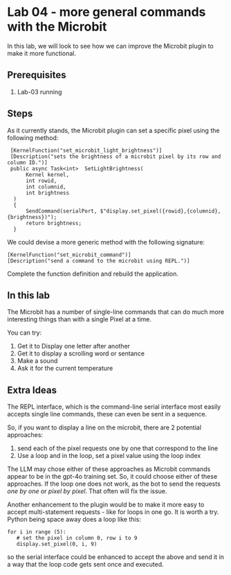 # Lab 04 - more general commands with the Microbit

In this lab, we will look to see how we can improve the Microbit plugin to make it more functional.

## Prerequisites
1. Lab-03 running

## Steps
As it currently stands, the Microbit plugin can set a specific pixel using the following method:
```
 [KernelFunction("set_microbit_light_brightness")]
 [Description("sets the brightness of a microbit pixel by its row and column ID.")]
 public async Task<int>  SetLightBrightness(
      Kernel kernel,
      int rowid,
      int columnid,
      int brightness
  )
  {
      SendCommand(serialPort, $"display.set_pixel({rowid},{columnid},{brightness})");
      return brightness;
  }
```

We could devise a more generic method with the following signature:
```
[KernelFunction("set_microbit_command")]
[Description("send a command to the microbit using REPL.")]
```
Complete the function definition and rebuild the application.

## In this lab
The Microbit has a number of single-line commands that can do much more interesting things than with a single Pixel at a time.

You can try:
1. Get it to Display one letter after another
2. Get it to display a scrolling word or sentance
3. Make a sound
4. Ask it for the current temperature

## Extra Ideas
The REPL interface, which is the command-line serial interface most easily accepts single line commands, these can even be sent in a sequence.

So, if you want to display a line on the microbit, there are 2 potential approaches:
1. send each of the pixel requests one by one that correspond to the line
2. Use a loop and in the loop, set a pixel value using the loop index

The LLM may chose either of these approaches as Microbit commands appear to be in the gpt-4o training set. So, it could choose either of these approaches. If the loop one does not work, as the bot to send the requests *one by one* or *pixel by pixel*. That often will fix the issue.

Another enhancement to the plugin would be to make it more easy to accept multi-statement requests - like for loops in one go. It is worth a try. Python being space away does a loop like this:
```
for i in range (5):
   # set the pixel in column 0, row i to 9
   display.set_pixel(0, i, 9)
```

so the serial interface could be enhanced to accept the above and send it in a way that the loop code gets sent once and executed.
